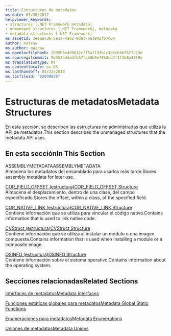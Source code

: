```yaml
---
title: Estructuras de metadatos
ms.date: 03/30/2017
helpviewer_keywords:
- structures [.NET Framework metadata]
- unmanaged structures [.NET Framework], metadata
- metadata structures [.NET Framework]
ms.assetid: 3eeaec36-5e1a-4a62-9de3-ea3942f67d04
author: mairaw
ms.author: mairaw
ms.openlocfilehash: 2095b6e490612cff5af193b1c1dfcbb6757fc23e
ms.sourcegitcommit: 9b552addadfb57fab0b9e7852ed4f1f1b8a42f8e
ms.translationtype: MT
ms.contentlocale: es-ES
ms.lasthandoff: 04/23/2019
ms.locfileid: "62049835"
---
```

# <a name="metadata-structures"></a><span data-ttu-id="79710-102">Estructuras de metadatos</span><span class="sxs-lookup"><span data-stu-id="79710-102">Metadata Structures</span></span>
<span data-ttu-id="79710-103">En esta sección, se describen las estructuras no administradas que utiliza la API de metadatos.</span><span class="sxs-lookup"><span data-stu-id="79710-103">This section describes the unmanaged structures that the metadata API uses.</span></span>  
  
## <a name="in-this-section"></a><span data-ttu-id="79710-104">En esta sección</span><span class="sxs-lookup"><span data-stu-id="79710-104">In This Section</span></span>  
 <span data-ttu-id="79710-105">ASSEMBLYMETADATA</span><span class="sxs-lookup"><span data-stu-id="79710-105">ASSEMBLYMETADATA</span></span>  
 <span data-ttu-id="79710-106">Almacena los metadatos del ensamblado para usarlos más tarde.</span><span class="sxs-lookup"><span data-stu-id="79710-106">Stores assembly metadata for later use.</span></span>  
  
 [<span data-ttu-id="79710-107">COR_FIELD_OFFSET (estructura)</span><span class="sxs-lookup"><span data-stu-id="79710-107">COR_FIELD_OFFSET Structure</span></span>](../../../../docs/framework/unmanaged-api/metadata/cor-field-offset-structure.md)  
 <span data-ttu-id="79710-108">Almacena el desplazamiento, dentro de una clase, del campo especificado.</span><span class="sxs-lookup"><span data-stu-id="79710-108">Stores the offset, within a class, of the specified field.</span></span>  
  
 [<span data-ttu-id="79710-109">COR_NATIVE_LINK (estructura)</span><span class="sxs-lookup"><span data-stu-id="79710-109">COR_NATIVE_LINK Structure</span></span>](../../../../docs/framework/unmanaged-api/metadata/cor-native-link-structure.md)  
 <span data-ttu-id="79710-110">Contiene información que se utiliza para vincular el código nativo.</span><span class="sxs-lookup"><span data-stu-id="79710-110">Contains information that is used to link native code.</span></span>  
  
 [<span data-ttu-id="79710-111">CVStruct (estructura)</span><span class="sxs-lookup"><span data-stu-id="79710-111">CVStruct Structure</span></span>](../../../../docs/framework/unmanaged-api/metadata/cvstruct-structure.md)  
 <span data-ttu-id="79710-112">Contiene información que se utiliza al instalar un módulo o una imagen compuesta.</span><span class="sxs-lookup"><span data-stu-id="79710-112">Contains information that is used when installing a module or a composite image.</span></span>  
  
 [<span data-ttu-id="79710-113">OSINFO (estructura)</span><span class="sxs-lookup"><span data-stu-id="79710-113">OSINFO Structure</span></span>](../../../../docs/framework/unmanaged-api/metadata/osinfo-structure.md)  
 <span data-ttu-id="79710-114">Contiene información sobre el sistema operativo.</span><span class="sxs-lookup"><span data-stu-id="79710-114">Contains information about the operating system.</span></span>  
  
## <a name="related-sections"></a><span data-ttu-id="79710-115">Secciones relacionadas</span><span class="sxs-lookup"><span data-stu-id="79710-115">Related Sections</span></span>  
 [<span data-ttu-id="79710-116">Interfaces de metadatos</span><span class="sxs-lookup"><span data-stu-id="79710-116">Metadata Interfaces</span></span>](../../../../docs/framework/unmanaged-api/metadata/metadata-interfaces.md)  
  
 [<span data-ttu-id="79710-117">Funciones estáticas globales para metadatos</span><span class="sxs-lookup"><span data-stu-id="79710-117">Metadata Global Static Functions</span></span>](../../../../docs/framework/unmanaged-api/metadata/metadata-global-static-functions.md)  
  
 [<span data-ttu-id="79710-118">Enumeraciones para metadatos</span><span class="sxs-lookup"><span data-stu-id="79710-118">Metadata Enumerations</span></span>](../../../../docs/framework/unmanaged-api/metadata/metadata-enumerations.md)  
  
 [<span data-ttu-id="79710-119">Uniones de metadatos</span><span class="sxs-lookup"><span data-stu-id="79710-119">Metadata Unions</span></span>](../../../../docs/framework/unmanaged-api/metadata/metadata-unions.md)
